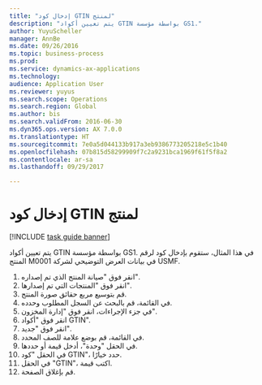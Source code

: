 ```yaml
--- 
title: "إدخال كود GTIN لمنتج"
description: "يتم تعيين أكواد GTIN بواسطة مؤسسة GS1."
author: YuyuScheller
manager: AnnBe
ms.date: 09/26/2016
ms.topic: business-process
ms.prod: 
ms.service: dynamics-ax-applications
ms.technology: 
audience: Application User
ms.reviewer: yuyus
ms.search.scope: Operations
ms.search.region: Global
ms.author: bis
ms.search.validFrom: 2016-06-30
ms.dyn365.ops.version: AX 7.0.0
ms.translationtype: HT
ms.sourcegitcommit: 7e0a5d044133b917a3eb9386773205218e5c1b40
ms.openlocfilehash: 07b815d58299909f7c2a9231bca1969f61f5f8a2
ms.contentlocale: ar-sa
ms.lasthandoff: 09/29/2017

---
```

# <a name="enter-the-gtin-code-for-a-product"></a>إدخال كود GTIN لمنتج

[!INCLUDE [task guide banner](../../includes/task-guide-banner.md)]

يتم تعيين أكواد GTIN بواسطة مؤسسة GS1. في هذا المثال، ستقوم بإدخال كود لرقم المنتج M0001 في بيانات العرض التوضيحي لشركة USMF.‬

1. انقر فوق "صيانة المنتج الذي تم إصداره".
2. انقر فوق "المنتجات التي تم إصدارها".
3. قم بتوسيع مربع حقائق صورة المنتج.
4. في القائمة، قم بالبحث عن السجل المطلوب وحدده.
5. في جزء الإجراءات‬، انقر فوق "إدارة المخزون".
6. انقر فوق "أكواد GTIN".
7. انقر فوق "جديد".
8. في القائمة، قم بوضع علامة للصف المحدد.
9. في الحقل "وحدة"، أدخل قيمة أو حددها.
10. في الحقل "كود GTIN"، حدد خيارًا.
11. في الحقل "GTIN‬"، اكتب قيمة.
12. قم بإغلاق الصفحة.


